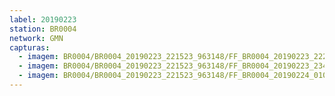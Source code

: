 ```yaml
---
label: 20190223
station: BR0004
network: GMN
capturas:
  - imagem: BR0004/BR0004_20190223_221523_963148/FF_BR0004_20190223_222923_745_0015360.fits_maxpixel.jpg
  - imagem: BR0004/BR0004_20190223_221523_963148/FF_BR0004_20190223_234949_422_0111360.fits_maxpixel.jpg
  - imagem: BR0004/BR0004_20190223_221523_963148/FF_BR0004_20190224_010235_315_0198400.fits_maxpixel.jpg
---
```

